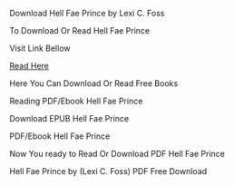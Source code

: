 Download Hell Fae Prince by Lexi C. Foss

To Download Or Read Hell Fae Prince

Visit Link Bellow

[Read Here](https://mobionlines.web.app/bustard/204520095-hell-fae-prince)

Here You Can Download Or Read Free Books

Reading PDF/Ebook Hell Fae Prince

Download EPUB Hell Fae Prince

PDF/Ebook Hell Fae Prince

Now You ready to Read Or Download PDF Hell Fae Prince

Hell Fae Prince by (Lexi C. Foss) PDF Free Download
